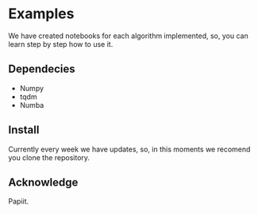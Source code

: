 # Examples
We have created notebooks for each algorithm implemented, so, you can learn step by step how to use it.

## Dependecies
* Numpy
* tqdm
* Numba

## Install
Currently  every week we have updates, so, in this moments we recomend you clone the repository.


## Acknowledge
Papiit.
